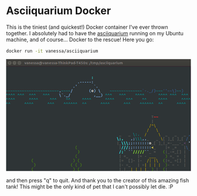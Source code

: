 # Asciiquarium Docker

This is the tiniest (and quickest!) Docker container I've ever thrown together. I absolutely had
to have the [asciiquarium](https://opensource.com/article/18/12/linux-toy-asciiquarium)
running on my Ubuntu machine, and of course... Docker to the rescue! Here you go:

```bash
docker run -it vanessa/asciiquarium 
```

![fish.png](fish.png)

and then press "q" to quit. And thank you to the creator of this amazing fish tank! This might be the only kind
of pet that I can't possibly let die. :P
